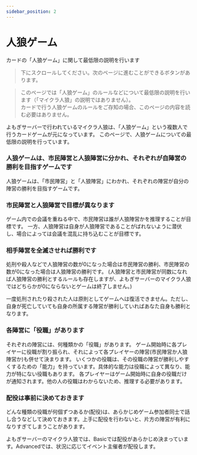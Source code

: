 ```yaml
---
sidebar_position: 2
---
```


# 人狼ゲーム

カードの「人狼ゲーム」に関して最低限の説明を行います

> 下にスクロールしてください。次のページに進むことができるボタンがあります。

> このページでは「人狼ゲーム」のルールなどについて最低限の説明を行います（「マイクラ人狼」の説明ではありません）。  
> カードで行う人狼ゲームのルールをご存知の場合、このページの内容を読む必要はありません。

よもぎサーバーで行われているマイクラ人狼は、「人狼ゲーム」という複数人で行うカードゲームが元になっています。
このページで、人狼ゲームについての最低限の説明を行っています。

### 人狼ゲームは、市民陣営と人狼陣営に分かれ、それぞれが自陣営の勝利を目指すゲームです

人狼ゲームは、「市民陣営」と「人狼陣営」にわかれ、それぞれの陣営が自分の陣営の勝利を目指すゲームです。

### 市民陣営と人狼陣営で目標が異なります

ゲーム内での会議を重ねる中で、市民陣営は誰が人狼陣営かを推理することが目標です。
一方、人狼陣営は自身が人狼陣営であることがばれないように潜伏し、場合によっては会議を混乱に持ち込むことが目標です。

### 相手陣営を全滅させれば勝利です

処刑や殺人などで人狼陣営の数が0になった場合は市民陣営の勝利、市民陣営の数が0になった場合は人狼陣営の勝利です。
(人狼陣営と市民陣営が同数になれば人狼陣営の勝利とするルールも存在しますが、よもぎサーバーのマイクラ人狼ではどちらかが0にならないとゲームは終了しません。)

一度処刑されたり殺された人は原則としてゲームへは復活できません。ただし、自身が死亡していても自身の所属する陣営が勝利していればあなた自身も勝利となります。

### 各陣営に「役職」があります

それぞれの陣営には、何種類かの「役職」があります。
ゲーム開始時に各プレイヤーに役職が割り振られ、それによって各プレイヤーの陣営(市民陣営か人狼陣営か)も併せて決まります。
いくつかの役職は、その役職の陣営が勝利しやすくするための「能力」を持っています。具体的な能力は役職によって異なり、能力が特にない役職もあります。
各プレイヤーはゲーム開始時に自身の役職だけが通知されます。他の人の役職はわからないため、推理する必要があります。

### 配役は事前に決めておきます

どんな種類の役職が何個ずつあるか(配役)は、あらかじめゲーム参加者同士で話し合うなどして決めておきます。上手に配役を行わないと、片方の陣営が有利になりすぎてしまうことがあります。

よもぎサーバーのマイクラ人狼では、Basicでは配役があらかじめ決まっています。Advancedでは、状況に応じてイベント主催者が配役します。